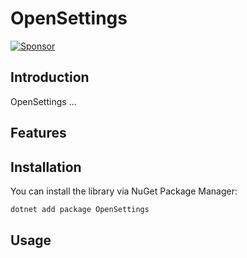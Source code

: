 # OpenSettings

[![Sponsor](https://img.shields.io/badge/sponsor-GitHub%20Sponsors-brightgreen)](https://github.com/sponsors/ogulcanturan)

## Introduction

OpenSettings ...

## Features


## Installation

You can install the library via NuGet Package Manager:

```bash
dotnet add package OpenSettings
```

## Usage
